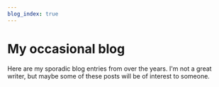 ```yaml
---
blog_index: true
---
```


# My occasional blog

Here are my sporadic blog entries from over the years. I'm not a great writer, but maybe some of these posts will be of interest to someone.

<blog-index />
